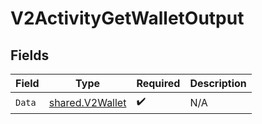 # V2ActivityGetWalletOutput


## Fields

| Field                                                     | Type                                                      | Required                                                  | Description                                               |
| --------------------------------------------------------- | --------------------------------------------------------- | --------------------------------------------------------- | --------------------------------------------------------- |
| `Data`                                                    | [shared.V2Wallet](../../../pkg/models/shared/v2wallet.md) | :heavy_check_mark:                                        | N/A                                                       |